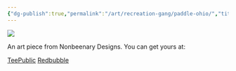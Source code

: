```yaml
---
{"dg-publish":true,"permalink":"/art/recreation-gang/paddle-ohio/","title":"Paddle Ohio","tags":["Art","Ohio"]}
---
```



![](https://baserow-media.ams3.digitaloceanspaces.com/user_files/4elowqywTuaLPe0kaZMs4GwwnXffI55J_b5cbfd5c4ff76f058187a4ecfebaf4d186a95baccb09963ef07ee989da2c7336.png)

An art piece from Nonbeenary Designs. You can get yours at:

[TeePublic]()
[Redbubble]()
